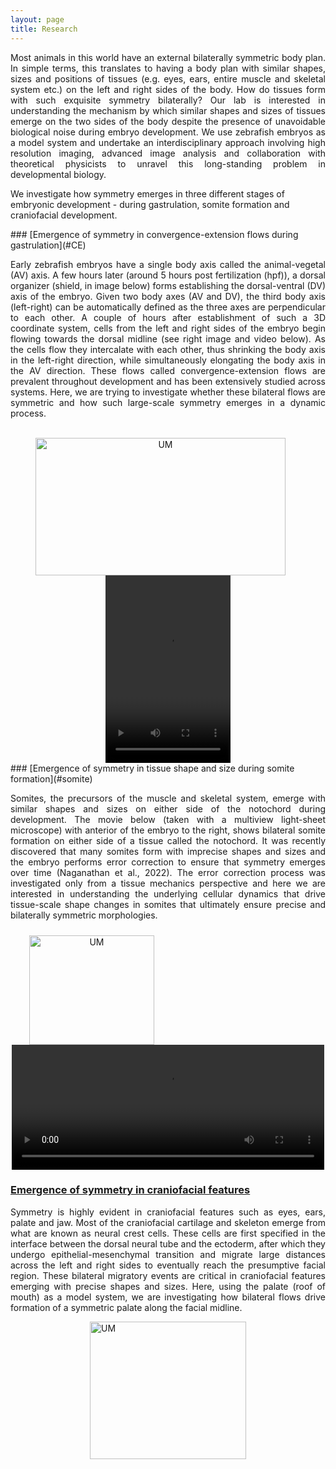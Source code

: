 ```yaml
---
layout: page
title: Research
---
```

<p align="justify">
Most animals in this world have an external bilaterally symmetric body plan. In simple terms, this translates to having a body plan with similar shapes, sizes and positions of tissues (e.g. eyes, ears, entire muscle and skeletal system etc.) on the left and right sides of the body. How do tissues form with such exquisite symmetry bilaterally? Our lab is interested in understanding the mechanism by which similar shapes and sizes of tissues emerge on the two sides of the body despite the presence of unavoidable biological noise during embryo development. We use zebrafish embryos as a model system and undertake an interdisciplinary approach involving high resolution imaging, advanced image analysis and collaboration with theoretical physicists to unravel this long-standing problem in developmental biology.

We investigate how symmetry emerges in three different stages of embryonic development - during gastrulation, somite formation and craniofacial development.
</p>
### [Emergence of symmetry in convergence-extension flows during gastrulation](#CE) <br/>
<p align="justify">
Early zebrafish embryos have a single body axis called the animal-vegetal (AV) axis. A few hours later (around 5 hours post fertilization (hpf)), a dorsal organizer (shield, in image below) forms establishing the dorsal-ventral (DV) axis of the embryo. Given two body axes (AV and DV), the third body axis (left-right) can be automatically defined as the three axes are perpendicular to each other. A couple of hours after establishment of such a 3D coordinate system, cells from the left and right sides of the embryo begin flowing towards the dorsal midline (see right image and video below). As the cells flow they intercalate with each other, thus shrinking the body axis in the left-right direction, while simultaneously elongating the body axis in the AV direction. These flows called convergence-extension flows are prevalent throughout development and has been extensively studied across systems. Here, we are trying to investigate whether these bilateral flows are symmetric and how such large-scale symmetry emerges in a dynamic process.
</p>
<section class="features">
  <div class="grid">
<div class="unit whole center-on-mobiles">
  <center>
  <img src="{{ "/Images/Early_embryo.png" | prepend: site.baseurl }}" width="400" height="220" alt="UM" style="float:left;margin-left: 40px;margin-right: 25px;margin-top: 17px">
  
  <video width="200" height="300" controls>
    <source src="/Movies/CE.mp4" type="video/mp4">
  </video>
  </center>
</div>
</div>
</section>
### [Emergence of symmetry in tissue shape and size during somite formation](#somite) <br/>
<p align="justify">
Somites, the precursors of the muscle and skeletal system, emerge with similar shapes and sizes on either side of the notochord during development. The movie below (taken with a multiview light-sheet microscope) with anterior of the embryo to the right, shows bilateral somite formation on either side of a tissue called the notochord. It was recently discovered that many somites form with imprecise shapes and sizes and the embryo performs error correction to ensure that symmetry emerges over time (Naganathan et al., 2022). The error correction process was investigated only from a tissue mechanics perspective and here we are interested in understanding the underlying cellular dynamics that drive tissue-scale shape changes in somites that ultimately ensure precise and bilaterally symmetric morphologies.
</p>
<center>
<img src="{{ "/Images/Somite.png" | prepend: site.baseurl }}" width="200" height="175" alt="UM" style="float:left;margin-left: 30px;margin-right: 15px;margin-top: 10px">

<video width="500" height="200" controls>
  <source src="/Movies/Somite.mp4" type="video/mp4">
</video>
</center>

### [Emergence of symmetry in craniofacial features](#palate) <br/>
<p align="justify">
Symmetry is highly evident in craniofacial features such as eyes, ears, palate and jaw. Most of the craniofacial cartilage and skeleton emerge from what are known as neural crest cells. These cells are first specified in the interface between the dorsal neural tube and the ectoderm, after which they undergo epithelial-mesenchymal transition and migrate large distances across the left and right sides to eventually reach the presumptive facial region. These bilateral migratory events are critical in craniofacial features emerging with precise shapes and sizes. Here, using the palate (roof of mouth) as a model system, we are investigating how bilateral flows drive formation of a symmetric palate along the facial midline.
</p>
<img src="{{ "/Images/Palate.png" | prepend: site.baseurl }}" style="display:block;margin:0 auto;" width="250" height="220" alt="UM">
